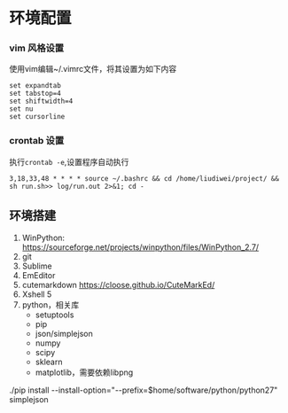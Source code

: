# 环境配置

### vim 风格设置

使用vim编辑~/.vimrc文件，将其设置为如下内容

```
set expandtab
set tabstop=4
set shiftwidth=4
set nu
set cursorline
```

### crontab 设置

执行`crontab -e`,设置程序自动执行

```
3,18,33,48 * * * * source ~/.bashrc && cd /home/liudiwei/project/ && sh run.sh>> log/run.out 2>&1; cd -
```

## 环境搭建

1. WinPython: https://sourceforge.net/projects/winpython/files/WinPython_2.7/
2. git
3. Sublime
4. EmEditor
5. cutemarkdown https://cloose.github.io/CuteMarkEd/
6. Xshell 5
7. python，相关库
    - setuptools
    - pip
    - json/simplejson
    - numpy
    - scipy
    - sklearn
    - matplotlib，需要依赖libpng

./pip install --install-option="--prefix=$home/software/python/python27" simplejson